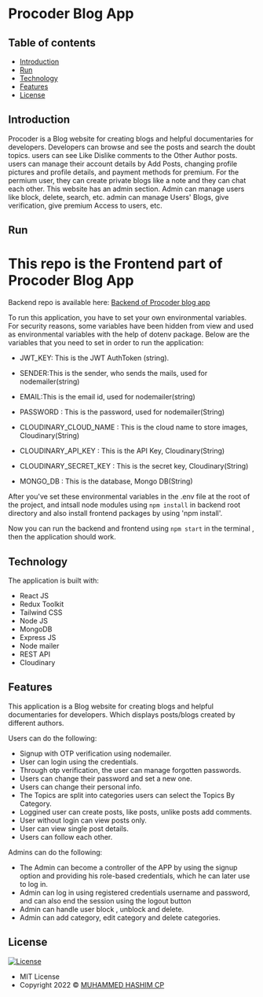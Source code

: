
# Procoder Blog App

## Table of contents

- [Introduction](#introduction)
- [Run](#run)
- [Technology](#technology)
- [Features](#features)
- [License](#license)

## Introduction

 Procoder is a Blog website for creating blogs and helpful documentaries for developers. Developers can browse and see the posts and search the doubt topics. users can see Like Dislike comments to the Other Author posts. users can manage their account details by Add Posts, changing profile pictures and profile details, and payment methods for premium. For the permium user, they can create private blogs like a note and they can chat each other. This website has an admin section. Admin can manage users like block, delete, search, etc. admin can manage Users' Blogs, give verification, give premium Access to users, etc.

## Run

# This repo is the Frontend  part of Procoder Blog App 
Backend repo is available here:  [Backend of Procoder blog app](https://github.com/muhammedhashimcp/Procoder-Blog-App-Backend-MERN.git)   

To run this application, you have to set your own environmental variables. For security reasons, some variables have been hidden from view and used as environmental variables with the help of dotenv package. Below are the variables that you need to set in order to run the application:

- JWT_KEY: This is the JWT AuthToken (string).

- SENDER:This is the sender, who sends the mails, used for nodemailer(string)

- EMAIL:This is the email id, used for nodemailer(string)

- PASSWORD : This is the password, used for nodemailer(String)

- CLOUDINARY_CLOUD_NAME : This is the cloud name to store images, Cloudinary(String)

- CLOUDINARY_API_KEY : This is the API Key, Cloudinary(String)

- CLOUDINARY_SECRET_KEY : This is the secret key, Cloudinary(String)

- MONGO_DB : This is the database, Mongo DB(String)


After you've set these environmental variables in the .env file at the root of the project, and intsall node modules using  `npm install` in backend root directory and also install frontend packages by using 'npm install'. 

Now you can run the backend and frontend using `npm start` in the terminal , then the application should work.

## Technology

The application is built with:

- React JS
- Redux Toolkit
- Tailwind CSS
- Node JS
- MongoDB
- Express JS
- Node mailer
- REST API
- Cloudinary

## Features

This application is a Blog website for creating blogs and helpful documentaries for developers. Which displays posts/blogs created by different authors.

Users can do the following:

- Signup with OTP verification using nodemailer.
- User can login using the credentials.
- Through otp verification, the user can manage forgotten passwords.
- Users can change their password and set a new one.
- Users can change their personal info.
- The Topics are split into categories users can select the Topics By Category.
- Loggined user can create posts, like posts, unlike posts add comments.
- User without login can view posts only.
- User can view single post details.
- Users can follow each other.

Admins can do the following:

- The Admin can become a controller of the APP by using the signup option and providing his role-based credentials, which he can later use to log in.
- Admin can log  in using registered credentials username and password, and can also end the  session using the logout button
- Admin can handle user block , unblock and delete.
- Admin can add category, edit category and delete categories.

## License

[![License](https://img.shields.io/:License-MIT-blue.svg?style=flat-square)](http://badges.mit-license.org)

- MIT License
- Copyright 2022 © [MUHAMMED HASHIM CP](https://github.com/muhammedhashimcp)

